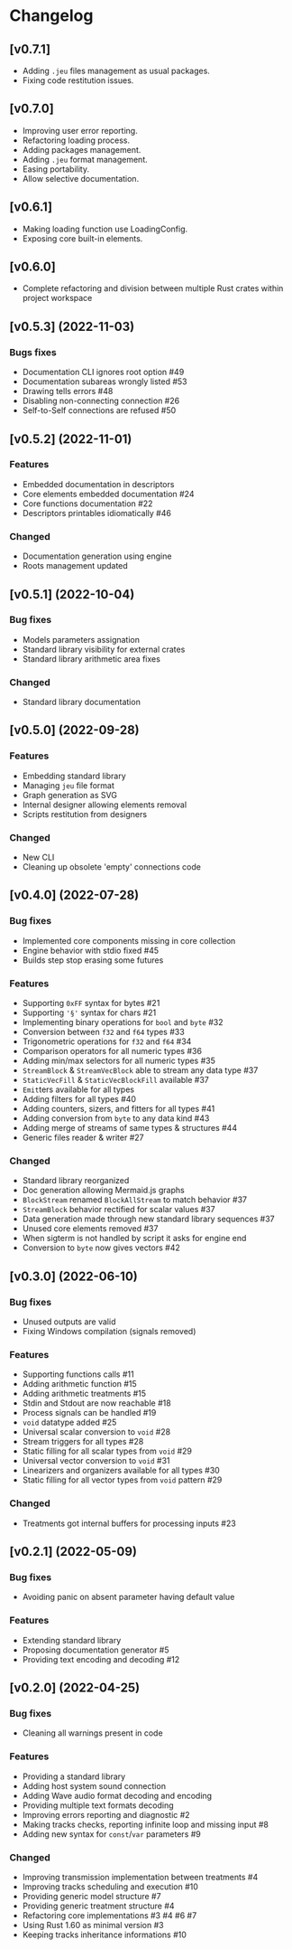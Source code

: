 # Changelog

## [v0.7.1]

- Adding `.jeu` files management as usual packages.
- Fixing code restitution issues.

## [v0.7.0]

- Improving user error reporting.
- Refactoring loading process.
- Adding packages management.
- Adding `.jeu` format management.
- Easing portability.
- Allow selective documentation.

## [v0.6.1]

- Making loading function use LoadingConfig.
- Exposing core built-in elements.

## [v0.6.0]

- Complete refactoring and division between multiple Rust crates within project workspace

## [v0.5.3] (2022-11-03)

### Bugs fixes

- Documentation CLI ignores root option #49
- Documentation subareas wrongly listed #53
- Drawing tells errors #48
- Disabling non-connecting connection #26
- Self-to-Self connections are refused #50

## [v0.5.2] (2022-11-01)

### Features

- Embedded documentation in descriptors
- Core elements embedded documentation #24
- Core functions documentation #22
- Descriptors printables idiomatically #46

### Changed

- Documentation generation using engine
- Roots management updated

## [v0.5.1] (2022-10-04)

### Bug fixes

- Models parameters assignation
- Standard library visibility for external crates
- Standard library arithmetic area fixes

### Changed

- Standard library documentation

## [v0.5.0] (2022-09-28)

### Features

- Embedding standard library
- Managing `jeu` file format
- Graph generation as SVG
- Internal designer allowing elements removal
- Scripts restitution from designers

### Changed

- New CLI
- Cleaning up obsolete 'empty' connections code

## [v0.4.0] (2022-07-28)

### Bug fixes

- Implemented core components missing in core collection
- Engine behavior with stdio fixed #45
- Builds step stop erasing some futures

### Features

- Supporting `0xFF` syntax for bytes #21
- Supporting `'§'` syntax for chars #21
- Implementing binary operations for `bool` and `byte` #32
- Conversion between `f32` and `f64` types #33
- Trigonometric operations for `f32` and `f64` #34
- Comparison operators for all numeric types #36
- Adding min/max selectors for all numeric types #35
- `StreamBlock` & `StreamVecBlock` able to stream any data type #37
- `StaticVecFill` & `StaticVecBlockFill` available #37
- `Emit`ters available for all types
- Adding filters for all types #40
- Adding counters, sizers, and fitters for all types #41
- Adding conversion from `byte` to any data kind #43
- Adding merge of streams of same types & structures #44
- Generic files reader & writer #27

### Changed

- Standard library reorganized
- Doc generation allowing Mermaid.js graphs
- `BlockStream` renamed `BlockAllStream` to match behavior #37
- `StreamBlock` behavior rectified for scalar values #37
- Data generation made through new standard library sequences #37
- Unused core elements removed #37
- When sigterm is not handled by script it asks for engine end
- Conversion to `byte` now gives vectors #42

## [v0.3.0] (2022-06-10)

### Bug fixes

- Unused outputs are valid
- Fixing Windows compilation (signals removed)

### Features

- Supporting functions calls #11
- Adding arithmetic function #15
- Adding arithmetic treatments #15
- Stdin and Stdout are now reachable #18
- Process signals can be handled #19
- `void` datatype added #25
- Universal scalar conversion to `void` #28
- Stream triggers for all types #28
- Static filling for all scalar types from `void` #29
- Universal vector conversion to `void` #31
- Linearizers and organizers available for all types #30
- Static filling for all vector types from `void` pattern #29

### Changed

- Treatments got internal buffers for processing inputs #23

## [v0.2.1] (2022-05-09)

### Bug fixes
- Avoiding panic on absent parameter having default value

### Features
- Extending standard library
- Proposing documentation generator #5
- Providing text encoding and decoding #12

## [v0.2.0] (2022-04-25)

### Bug fixes
- Cleaning all warnings present in code

### Features
- Providing a standard library
- Adding host system sound connection
- Adding Wave audio format decoding and encoding
- Providing multiple text formats decoding
- Improving errors reporting and diagnostic #2
- Making tracks checks, reporting infinite loop and missing input #8
- Adding new syntax for `const`/`var` parameters #9

### Changed
- Improving transmission implementation between treatments #4
- Improving tracks scheduling and execution #10
- Providing generic model structure #7
- Providing generic treatment structure #4
- Refactoring core implementations #3 #4 #6 #7
- Using Rust 1.60 as minimal version #3
- Keeping tracks inheritance informations #10
